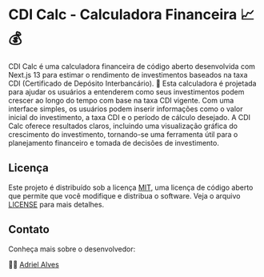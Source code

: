 # CDI Calc - Calculadora Financeira 📈💰

CDI Calc é uma calculadora financeira de código aberto desenvolvida com Next.js 13 para estimar o rendimento de investimentos baseados na taxa CDI (Certificado de Depósito Interbancário). 💸 Esta calculadora é projetada para ajudar os usuários a entenderem como seus investimentos podem crescer ao longo do tempo com base na taxa CDI vigente. Com uma interface simples, os usuários podem inserir informações como o valor inicial do investimento, a taxa CDI e o período de cálculo desejado. A CDI Calc oferece resultados claros, incluindo uma visualização gráfica do crescimento do investimento, tornando-se uma ferramenta útil para o planejamento financeiro e tomada de decisões de investimento.

## Licença

Este projeto é distribuído sob a licença [MIT](LICENSE), uma licença de código aberto que permite que você modifique e distribua o software. Veja o arquivo [LICENSE](LICENSE) para mais detalhes.

## Contato

Conheça mais sobre o desenvolvedor:

👨‍💼 [Adriel Alves](https://www.linkedin.com/in/adrielalves45/)
